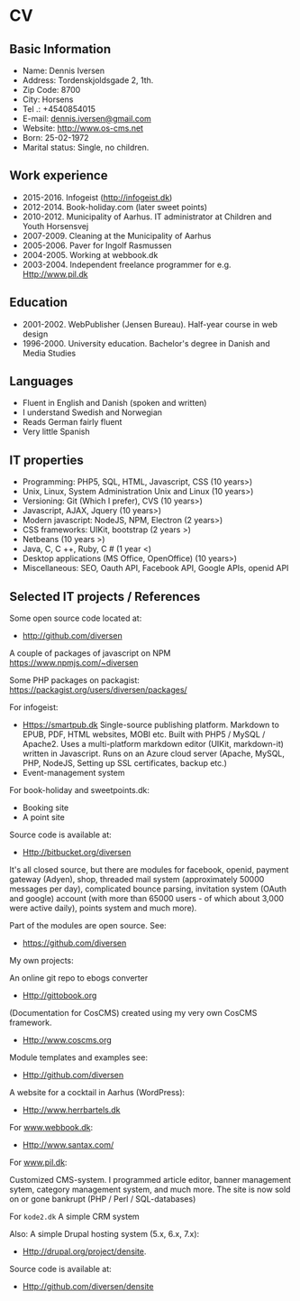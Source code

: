 # CV

## Basic Information

* Name: Dennis Iversen
* Address: Tordenskjoldsgade 2, 1th.
* Zip Code: 8700
* City: Horsens
* Tel .: +4540854015
* E-mail: <dennis.iversen@gmail.com>
* Website: <http://www.os-cms.net>
* Born: 25-02-1972
* Marital status: Single, no children.

## Work experience

* 2015-2016. Infogeist (<http://infogeist.dk>)
* 2012-2014. Book-holiday.com (later sweet points)
* 2010-2012. Municipality of Aarhus. IT administrator at Children and Youth Horsensvej
* 2007-2009. Cleaning at the Municipality of Aarhus
* 2005-2006. Paver for Ingolf Rasmussen
* 2004-2005. Working at webbook.dk
* 2003-2004. Independent freelance programmer for e.g. <Http://www.pil.dk>

## Education

* 2001-2002. WebPublisher (Jensen Bureau). Half-year course in web design
* 1996-2000. University education. Bachelor's degree in Danish and Media Studies

## Languages

* Fluent in English and Danish (spoken and written)
* I understand Swedish and Norwegian
* Reads German fairly fluent
* Very little Spanish

## IT properties

* Programming: PHP5, SQL, HTML, Javascript, CSS (10 years>)
* Unix, Linux, System Administration Unix and Linux (10 years>)
* Versioning: Git (Which I prefer), CVS (10 years>)
* Javascript, AJAX, Jquery (10 years>)
* Modern javascript: NodeJS, NPM, Electron (2 years>)
* CSS frameworks: UIKit, bootstrap (2 years >)
* Netbeans (10 years >)
* Java, C, C ++, Ruby, C # (1 year <)
* Desktop applications (MS Office, OpenOffice) (10 years>)
* Miscellaneous: SEO, Oauth API, Facebook API, Google APIs, openid API

## Selected IT projects / References

Some open source code located at:

* <http://github.com/diversen>

A couple of packages of javascript on NPM <https://www.npmjs.com/~diversen>

Some PHP packages on packagist: <https://packagist.org/users/diversen/packages/>

For infogeist:

* <Https://smartpub.dk> Single-source publishing platform. Markdown to EPUB, PDF, HTML websites, MOBI etc. Built with PHP5 / MySQL / Apache2. Uses a multi-platform markdown editor (UIKit, markdown-it) written in Javascript. Runs on an Azure cloud server (Apache, MySQL, PHP, NodeJS, Setting up SSL certificates, backup etc.)
* Event-management system

For book-holiday and sweetpoints.dk:

* Booking site
* A point site

Source code is available at:

* <Http://bitbucket.org/diversen>

It's all closed source, but there are modules for facebook, openid, payment gateway (Adyen), shop, threaded mail system (approximately 50000 messages per day), complicated bounce parsing, invitation system (OAuth and google) account (with more than 65000 users - of which about 3,000 were active daily), points system and much more).

Part of the modules are open source. See:

* <https://github.com/diversen>

My own projects:

An online git repo to ebogs converter

* <Http://gittobook.org>

(Documentation for CosCMS) created using my very own CosCMS framework.

* <Http://www.coscms.org>

Module templates and examples see:

* <Http://github.com/diversen>

A website for a cocktail in Aarhus (WordPress):

* <Http://www.herrbartels.dk>

For www.webbook.dk:

* <Http://www.santax.com/>

For www.pil.dk:

Customized CMS-system. I programmed article editor, banner management sytem, ​​category management system, and much more. The site is now sold on or gone bankrupt (PHP / Perl / SQL-databases)

For `kode2.dk` A simple CRM system

Also: A simple Drupal hosting system (5.x, 6.x, 7.x):

* <Http://drupal.org/project/densite>.

Source code is available at:

* <Http://github.com/diversen/densite>


